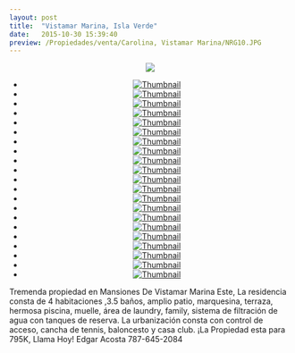 ```yaml
---
layout: post
title:  "Vistamar Marina, Isla Verde"
date:   2015-10-30 15:39:40
preview: /Propiedades/venta/Carolina, Vistamar Marina/NRG10.JPG
---
```


<center>
	<div class="mainImg">
		<img src="/Edweb/Propiedades/venta/Carolina, Vistamar Marina/NRG10.JPG" class="custom">
	</div>
	<!--aqui comienza las fotos pequeñas -->
	<ul class="thumbnails">
	  <li>
	    <a href="/Edweb/Propiedades/venta/Carolina, Vistamar Marina/NRG10.JPG">
	      <img class="tumbnails" src="/Edweb/Propiedades/venta/Carolina, Vistamar Marina/NRG10.JPG" alt="Thumbnail">
	    </a>
	  </li>
	  <li>
	    <a href="/Edweb/Propiedades/venta/Carolina, Vistamar Marina/NRG1.JPG">
	      <img class="tumbnails" src="/Edweb/Propiedades/venta/Carolina, Vistamar Marina/NRG1.JPG" alt="Thumbnail">
	    </a>
	  </li>
	  <li>
	    <a href="/Edweb/Propiedades/venta/Carolina, Vistamar Marina/NRG2.JPG">
	      <img class="tumbnails" src="/Edweb/Propiedades/venta/Carolina, Vistamar Marina/NRG2.JPG" alt="Thumbnail">
	    </a>
	  </li>
	  <li>
	    <a href="/Edweb/Propiedades/venta/Carolina, Vistamar Marina/NRG3.JPG">
	      <img class="tumbnails" src="/Edweb/Propiedades/venta/Carolina, Vistamar Marina/NRG3.JPG" alt="Thumbnail">
	    </a>
	  </li>
	  <li>
	    <a href="/Edweb/Propiedades/venta/Carolina, Vistamar Marina/NRG4.JPG">
	      <img class="tumbnails" src="/Edweb/Propiedades/venta/Carolina, Vistamar Marina/NRG4.JPG" alt="Thumbnail">
	    </a>
	  </li>
	  <li>
	    <a href="/Edweb/Propiedades/venta/Carolina, Vistamar Marina/NRG5.JPG">
	      <img class="tumbnails" src="/Edweb/Propiedades/venta/Carolina, Vistamar Marina/NRG5.JPG" alt="Thumbnail">
	    </a>
	  </li>
	  <li>
	    <a href="/Edweb/Propiedades/venta/Carolina, Vistamar Marina/NRG6.JPG">
	      <img class="tumbnails" src="/Edweb/Propiedades/venta/Carolina, Vistamar Marina/NRG6.JPG" alt="Thumbnail">
	    </a>
	  </li>
		<li>
	    <a href="/Edweb/Propiedades/venta/Carolina, Vistamar Marina/NRG7.JPG">
	      <img class="tumbnails" src="/Edweb/Propiedades/venta/Carolina, Vistamar Marina/NRG7.JPG" alt="Thumbnail">
	    </a>
	  </li>
		<li>
	    <a href="/Edweb/Propiedades/venta/Carolina, Vistamar Marina/NRG8.JPG">
	      <img class="tumbnails" src="/Edweb/Propiedades/venta/Carolina, Vistamar Marina/NRG8.JPG" alt="Thumbnail">
	    </a>
	  </li>
		<li>
	    <a href="/Edweb/Propiedades/venta/Carolina, Vistamar Marina/NRG7.9PG">
	      <img class="tumbnails" src="/Edweb/Propiedades/venta/Carolina, Vistamar Marina/NRG9.JPG" alt="Thumbnail">
	    </a>
	  </li>
		<li>
	    <a href="/Edweb/Propiedades/venta/Carolina, Vistamar Marina/NRG10.JPG">
	      <img class="tumbnails" src="/Edweb/Propiedades/venta/Carolina, Vistamar Marina/NRG10.JPG" alt="Thumbnail">
	    </a>
	  </li>
		<li>
	    <a href="/Edweb/Propiedades/venta/Carolina, Vistamar Marina/NRG11.JPG">
	      <img class="tumbnails" src="/Edweb/Propiedades/venta/Carolina, Vistamar Marina/NRG11.JPG" alt="Thumbnail">
	    </a>
	  </li>
		<li>
	    <a href="/Edweb/Propiedades/venta/Carolina, Vistamar Marina/NRG12.JPG">
	      <img class="tumbnails" src="/Edweb/Propiedades/venta/Carolina, Vistamar Marina/NRG12.JPG" alt="Thumbnail">
	    </a>
	  </li>
		<li>
	    <a href="/Edweb/Propiedades/venta/Carolina, Vistamar Marina/NRG13.JPG">
	      <img class="tumbnails" src="/Edweb/Propiedades/venta/Carolina, Vistamar Marina/NRG13.JPG" alt="Thumbnail">
	    </a>
	  </li>
		<li>
	    <a href="/Edweb/Propiedades/venta/Carolina, Vistamar Marina/NRG14.JPG">
	      <img class="tumbnails" src="/Edweb/Propiedades/venta/Carolina, Vistamar Marina/NRG14.JPG" alt="Thumbnail">
	    </a>
	  </li>
		<li>
	    <a href="/Edweb/Propiedades/venta/Carolina, Vistamar Marina/NRG15.JPG">
	      <img class="tumbnails" src="/Edweb/Propiedades/venta/Carolina, Vistamar Marina/NRG15.JPG" alt="Thumbnail">
	    </a>
	  </li>
		<li>
	    <a href="/Edweb/Propiedades/venta/Carolina, Vistamar Marina/NRG16.JPG">
	      <img class="tumbnails" src="/Edweb/Propiedades/venta/Carolina, Vistamar Marina/NRG16.JPG" alt="Thumbnail">
	    </a>
	  </li>
		<li>
	    <a href="/Edweb/Propiedades/venta/Carolina, Vistamar Marina/NRG17.JPG">
	      <img class="tumbnails" src="/Edweb/Propiedades/venta/Carolina, Vistamar Marina/NRG17.JPG" alt="Thumbnail">
	    </a>
	  </li>
		<li>
	    <a href="/Edweb/Propiedades/venta/Carolina, Vistamar Marina/NRG18.JPG">
	      <img class="tumbnails" src="/Edweb/Propiedades/venta/Carolina, Vistamar Marina/NRG18.JPG" alt="Thumbnail">
	    </a>
	  </li>
		<li>
	    <a href="/Edweb/Propiedades/venta/Carolina, Vistamar Marina/NRG19.JPG">
	      <img class="tumbnails" src="/Edweb/Propiedades/venta/Carolina, Vistamar Marina/NRG19.JPG" alt="Thumbnail">
	    </a>
	  </li>
		<li>
	    <a href="/Edweb/Propiedades/venta/Carolina, Vistamar Marina/NRG20.JPG">
	      <img class="tumbnails" src="/Edweb/Propiedades/venta/Carolina, Vistamar Marina/NRG20.JPG" alt="Thumbnail">
	    </a>
	  </li>
	</ul>
	<script src="https://ajax.googleapis.com/ajax/libs/jquery/1.9.1/jquery.min.js"></script>
	<script type="text/javascript" src="/Edweb/js/jquery.simpleGal.js"></script>
	<script>
		$(document).ready(function () {
			$('.thumbnails').simpleGal({
				mainImage: '.custom'
			});
		});
	</script>
</center>

Tremenda propiedad en Mansiones De Vistamar Marina Este, La residencia consta de 4 habitaciones ,3.5 baños, amplio patio, marquesina, terraza, hermosa piscina, muelle, área de laundry, family, sistema de filtración de agua con tanques de reserva. La urbanización consta con control de acceso, cancha de tennis, baloncesto y casa club. ¡La Propiedad esta para 795K, Llama Hoy! Edgar Acosta 787-645-2084
